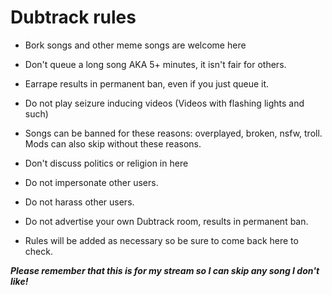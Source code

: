 # Dubtrack rules

* Bork songs and other meme songs are welcome here

* Don't queue a long song AKA 5+ minutes, it isn't fair for others.

* Earrape results in permanent ban, even if you just queue it. 

* Do not play seizure inducing videos (Videos with flashing lights and such) 

* Songs can be banned for these reasons: overplayed, broken, nsfw, troll. Mods can also skip without these reasons.

* Don't discuss politics or religion in here 

* Do not impersonate other users. 

* Do not harass other users. 

* Do not advertise your own Dubtrack room, results in permanent ban. 

* Rules will be added as necessary so be sure to come back here to check.

__*Please remember that this is for my stream so I can skip any song I don't like!*__
